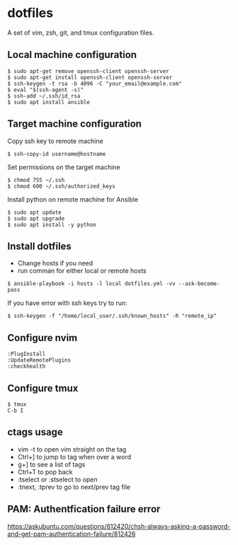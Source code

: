 # dotfiles
A set of vim, zsh, git, and tmux configuration files.

## Local machine configuration
```
$ sudo apt-get remove openssh-client openssh-server
$ sudo apt-get install openssh-client openssh-server
$ ssh-keygen -t rsa -b 4096 -C "your_email@example.com"
$ eval "$(ssh-agent -s)"
$ ssh-add ~/.ssh/id_rsa
$ sudo apt install ansible
```

## Target machine configuration
Copy ssh key to remote machine
```
$ ssh-copy-id username@hostname
```
Set permissions on the target machine
```
$ chmod 755 ~/.ssh
$ chmod 600 ~/.ssh/authorized_keys
```

Install python on remote machine for Ansible
```
$ sudo apt update
$ sudo apt upgrade
$ sudo apt install -y python
```

## Install dotfiles
* Change hosts if you need
* run comman for either local or remote hosts
```
$ ansible-playbook -i hosts -l local dotfiles.yml -vv --ask-become-pass
```
If you have error with ssh keys try to run:
```
$ ssh-keygen -f "/home/local_user/.ssh/known_hosts" -R "remote_ip"
```

## Configure nvim
```
:PlugInstall
:UpdateRemotePlugins
:checkhealth
```

## Configure tmux
```
$ tmux
C-b I
```

## ctags usage
* vim -t <tag name> to open vim straight on the tag
* Ctrl+] to jump to tag when over a word
* g+] to see a list of tags
* Ctrl+T to pop back
* :tselect or :stselect to open
* :tnext, :tprev to go to next/prev tag file
  

## PAM: Authentfication failure error
https://askubuntu.com/questions/812420/chsh-always-asking-a-password-and-get-pam-authentication-failure/812426

